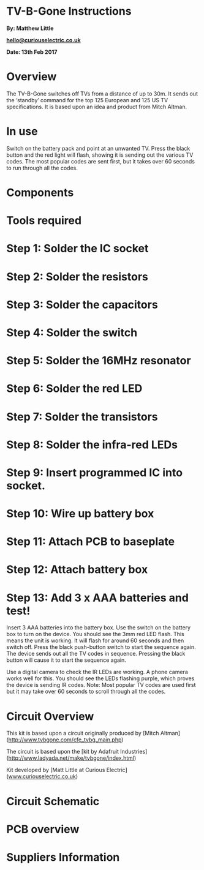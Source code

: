 # TV-B-Gone Instructions

**By: Matthew Little**

**hello@curiouselectric.co.uk**

**Date: 13th Feb 2017**

# Overview
The TV-B-Gone switches off TVs from a distance of up to 30m. It sends out the ‘standby’ command for the top 125 European and 125 US TV specifications.
It is based upon an idea and product from Mitch Altman.
# In use 
Switch on the battery pack and point at an unwanted TV. Press the black button and the red light will flash, showing it is sending out the various TV codes. The most popular codes are sent first, but it takes over 60 seconds to run through all the codes.

# Components


# Tools required

# Step 1: Solder the IC socket

# Step 2: Solder the resistors

# Step 3: Solder the capacitors

# Step 4: Solder the switch

# Step 5: Solder the 16MHz resonator

# Step 6: Solder the red LED

# Step 7: Solder the transistors

# Step 8: Solder the infra-red LEDs

# Step 9: Insert programmed IC into socket. 

# Step 10: Wire up battery box

# Step 11: Attach PCB to baseplate

# Step 12: Attach battery box

# Step 13: Add 3 x AAA batteries and test!

Insert 3 AAA batteries into the battery box. Use the switch on the battery box to turn on the device. You should see the 3mm red LED flash. This means the unit is working. It will flash for around 60 seconds and then switch off. Press the black push-button switch to start the sequence again. The device sends out all the TV codes in sequence. Pressing the black button will cause it to start the sequence again.

Use a digital camera to check the IR LEDs are working. A phone camera works well for this. You should see the LEDs flashing purple, which proves the device is sending IR codes.
Note: Most popular TV codes are used first but it may take over 60 seconds to scroll through all the codes. 

# Circuit Overview

This kit is based upon a circuit originally produced by [Mitch Altman] (http://www.tvbgone.com/cfe_tvbg_main.php)

The circuit is based upon the [kit by Adafruit Industries] (http://www.ladyada.net/make/tvbgone/index.html)

Kit developed by [Matt Little at Curious Electric] (www.curiouselectric.co.uk)

# Circuit Schematic

# PCB overview

# Suppliers Information


